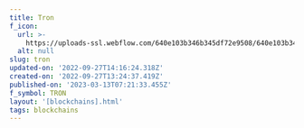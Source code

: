 ```yaml
---
title: Tron
f_icon:
  url: >-
    https://uploads-ssl.webflow.com/640e103b346b345df72e9508/640e103b346b34f0f22e954f_Tron.png
  alt: null
slug: tron
updated-on: '2022-09-27T14:16:24.318Z'
created-on: '2022-09-27T13:24:37.419Z'
published-on: '2023-03-13T07:21:33.455Z'
f_symbol: TRON
layout: '[blockchains].html'
tags: blockchains
---
```



